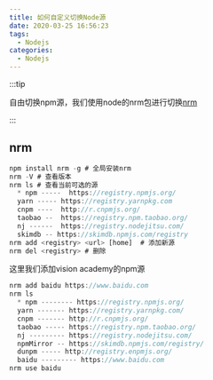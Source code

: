 ```yaml
---
title: 如何自定义切换Node源
date: 2020-03-25 16:56:23
tags: 
  - Nodejs
categories:
  - Nodejs
---
```


:::tip

自由切换npm源，我们使用node的nrm包进行切换[nrm](https://github.com/Pana/nrm)

:::

<!-- more -->

## nrm

```js
npm install nrm -g # 全局安装nrm
nrm -V # 查看版本
nrm ls # 查看当前可选的源
  * npm -----  https://registry.npmjs.org/
  yarn ----- https://registry.yarnpkg.com
  cnpm ----  http://r.cnpmjs.org/
  taobao --  https://registry.npm.taobao.org/
  nj ------  https://registry.nodejitsu.com/
  skimdb -- https://skimdb.npmjs.com/registry
nrm add <registry> <url> [home]  # 添加新源
nrm del <registry> # 删除
```

这里我们添加vision academy的npm源

```js
nrm add baidu https://www.baidu.com
nrm ls
  * npm -------- https://registry.npmjs.org/
  yarn ------- https://registry.yarnpkg.com/
  cnpm ------- http://r.cnpmjs.org/
  taobao ----- https://registry.npm.taobao.org/
  nj --------- https://registry.nodejitsu.com/
  npmMirror -- https://skimdb.npmjs.com/registry/
  dunpm ----- http://registry.enpmjs.org/
  baidu --------- https://www.baidu.com
nrm use baidu
```

